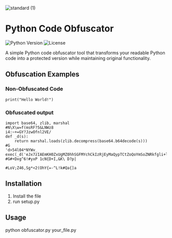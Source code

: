 ![standard (1)](https://github.com/user-attachments/assets/63307f3d-b158-4a7c-a11f-9e97b8318c98)

# Python Code Obfuscator

![Python Version](https://img.shields.io/badge/python-3.6+-blue.svg)
![License](https://img.shields.io/badge/license-MIT-red)

A simple Python code obfuscator tool that transforms your readable Python code into a protected version while maintaining original functionality. 


## Obfuscation Examples

### Non-Obfuscated Code
```  
print("Hello World!") 
``` 
### Obfuscated output 
```   
import base64, zlib, marshal
#N\X\w=f(msRF?5&LNWz8
i4:~+=GY?JzwOfnl2VE/ 
def _d(s):
    return marshal.loads(zlib.decompress(base64.b64decode(s)))
#G
'd>54l04*NYWv_
exec(_d('eJx7zIAEmKH0ZxUgMZ0hhSGFMYchCkIzRjEyMaQypTCtZoQoYmSoZNRkfgli+lXxeKTm5OQrhOcX5aQoajLfYktKLE41M7nFUpWTmXSLtaAoM69kJcNnkOJfHDbFJUB+uh2QlZufUpqTalfECTaQgaFYGEh8YGZkZLzNwHubgfsmA2tD3lUG0SJ2oDgAhignIw=='))
#G#+Dxg^6!#yxP 1cN{D+I,&K\	D?p|

#LoV;Z46,Sg*<2(OhY{=-^L!k#Qa{]a
```
## Installation
1. Install the file
2. run setup.py

## Usage
python obfuscator.py your_file.py

